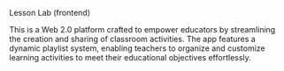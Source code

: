 Lesson Lab (frontend)

This is a Web 2.0 platform crafted to empower educators by streamlining 
the creation and sharing of classroom activities. The app features a dynamic playlist system, 
enabling teachers to organize and customize learning activities to meet their educational 
objectives effortlessly.